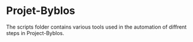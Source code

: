 # Projet-Byblos
The scripts folder contains various tools used in the automation of diffrent steps in Project-Byblos.
